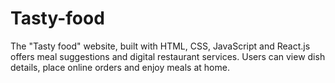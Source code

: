 # Tasty-food
The "Tasty food" website, built with HTML, CSS, JavaScript and React.js offers meal suggestions and digital restaurant services. Users can view dish details, place online orders and enjoy meals at home.
